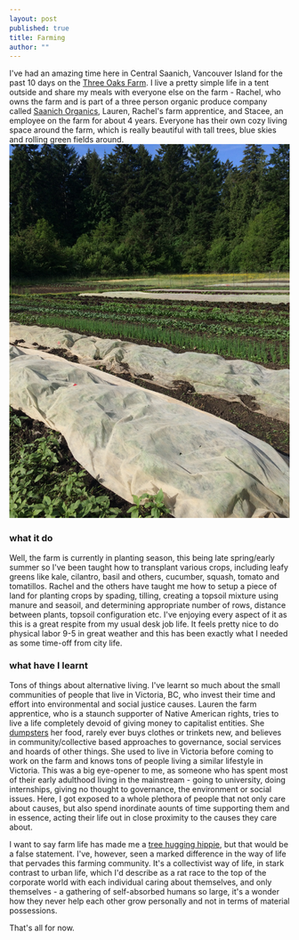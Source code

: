 ```yaml
---
layout: post
published: true
title: Farming
author: ""
---
```

I've had an amazing time here in Central Saanich, Vancouver Island for the past 10 days on the [Three Oaks Farm](http://www.peninsulanewsreview.com/news/304323141.html). I live a pretty simple life in a tent outside and share my meals with everyone else on the farm - Rachel, who owns the farm and is part of a three person organic produce company called [Saanich Organics](http://saanichorganics.com/about/), Lauren, Rachel's farm apprentice, and Stacee, an employee on the farm for about 4 years. Everyone has their own cozy living space around the farm, which is really beautiful with tall trees, blue skies and rolling green fields around.
![IMG_0615.JPG](https://raw.githubusercontent.com/prajnak/blog/gh-pages/_images/IMG_0615.JPG)


### what it do
Well, the farm is currently in planting season, this being late spring/early summer so I've been taught how to transplant various crops, including leafy greens like kale, cilantro, basil and others, cucumber, squash, tomato and tomatillos. Rachel and the others have taught me how to setup a piece of land for planting crops by spading, tilling, creating a topsoil mixture using manure and seasoil, and determining appropriate number of rows, distance between plants, topsoil configuration etc. I've enjoying every aspect of it as this is a great respite from my usual desk job life. It feels pretty nice to do physical labor 9-5 in great weather and this has been exactly what I needed as some time-off from city life.

### what have I learnt
Tons of things about alternative living. I've learnt so much about the small communities of people that live in Victoria, BC, who invest their time and effort into environmental and social justice causes. Lauren the farm apprentice, who is a staunch supporter of Native American rights, tries to live a life completely devoid of giving money to capitalist entities. She [dumpsters](https://en.wikipedia.org/wiki/Dumpster_diving) her food, rarely ever buys clothes or trinkets new, and believes in community/collective based approaches to governance, social services and hoards of other things. She used to live in Victoria before coming to work on the farm and knows tons of people living a similar lifestyle in Victoria. This was a big eye-opener to me, as someone who has spent most of their early adulthood living in the mainstream - going to university, doing internships, giving no thought to governance, the environment or social issues. Here, I got exposed to a whole plethora of people that not only care about causes, but also spend inordinate aounts of time supporting them and in essence, acting their life out in close proximity to the causes they care about. 

I want to say farm life has made me a [tree hugging hippie](http://uncyclopedia.wikia.com/wiki/Tree_hugging_hippy), but that would be a false statement. I've, however, seen a marked difference in the way of life that pervades this farming community. It's a collectivist way of life, in stark contrast to urban life, which I'd describe as a rat race to the top of the corporate world with each individual caring about themselves, and only themselves - a gathering of self-absorbed humans so large, it's a wonder how they never help each other grow personally and not in terms of material possessions.

That's all for now.
